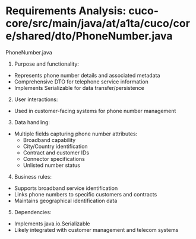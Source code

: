 # Requirements Analysis: cuco-core/src/main/java/at/a1ta/cuco/core/shared/dto/PhoneNumber.java

PhoneNumber.java
1. Purpose and functionality:
- Represents phone number details and associated metadata
- Comprehensive DTO for telephone service information
- Implements Serializable for data transfer/persistence

2. User interactions:
- Used in customer-facing systems for phone number management

3. Data handling:
- Multiple fields capturing phone number attributes:
  - Broadband capability
  - City/Country identification
  - Contract and customer IDs
  - Connector specifications
  - Unlisted number status

4. Business rules:
- Supports broadband service identification
- Links phone numbers to specific customers and contracts
- Maintains geographical identification data

5. Dependencies:
- Implements java.io.Serializable
- Likely integrated with customer management and telecom systems
